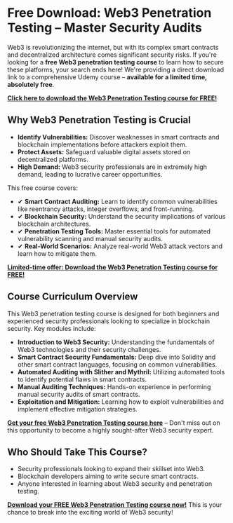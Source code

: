 # Free Download: Web3 Penetration Testing – Master Security Audits

Web3 is revolutionizing the internet, but with its complex smart contracts and decentralized architecture comes significant security risks. If you're looking for a **free Web3 penetration testing course** to learn how to secure these platforms, your search ends here! We're providing a direct download link to a comprehensive Udemy course – **available for a limited time, absolutely free**.

[**Click here to download the Web3 Penetration Testing course for FREE!**](https://udemywork.com/web3-penetration-testing)

## Why Web3 Penetration Testing is Crucial

*   **Identify Vulnerabilities:** Discover weaknesses in smart contracts and blockchain implementations before attackers exploit them.
*   **Protect Assets:** Safeguard valuable digital assets stored on decentralized platforms.
*   **High Demand:** Web3 security professionals are in extremely high demand, leading to lucrative career opportunities.

This free course covers:

*   ✔ **Smart Contract Auditing:** Learn to identify common vulnerabilities like reentrancy attacks, integer overflows, and front-running.
*   ✔ **Blockchain Security:** Understand the security implications of various blockchain architectures.
*   ✔ **Penetration Testing Tools:** Master essential tools for automated vulnerability scanning and manual security audits.
*   ✔ **Real-World Scenarios:** Analyze real-world Web3 attack vectors and learn how to mitigate them.

[**Limited-time offer: Download the Web3 Penetration Testing course for FREE!**](https://udemywork.com/web3-penetration-testing)

## Course Curriculum Overview

This Web3 penetration testing course is designed for both beginners and experienced security professionals looking to specialize in blockchain security. Key modules include:

*   **Introduction to Web3 Security:** Understanding the fundamentals of Web3 technologies and their security challenges.
*   **Smart Contract Security Fundamentals:** Deep dive into Solidity and other smart contract languages, focusing on common vulnerabilities.
*   **Automated Auditing with Slither and Mythril:** Utilizing automated tools to identify potential flaws in smart contracts.
*   **Manual Auditing Techniques:** Hands-on experience in performing manual security audits of smart contracts.
*   **Exploitation and Mitigation:** Learning how to exploit vulnerabilities and implement effective mitigation strategies.

**[Get your free Web3 Penetration Testing course here](https://udemywork.com/web3-penetration-testing)** – Don't miss out on this opportunity to become a highly sought-after Web3 security expert.

## Who Should Take This Course?

*   Security professionals looking to expand their skillset into Web3.
*   Blockchain developers aiming to write secure smart contracts.
*   Anyone interested in learning about Web3 security and penetration testing.

[**Download your FREE Web3 Penetration Testing course now!**](https://udemywork.com/web3-penetration-testing) This is your chance to break into the exciting world of Web3 security!
